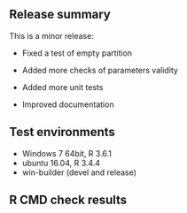 ## Release summary

This is a minor release:

- Fixed a test of empty partition

- Added more checks of parameters validity

- Added more unit tests

- Improved documentation


## Test environments

* Windows 7 64bit, R 3.6.1
* ubuntu 16.04, R 3.4.4
* win-builder (devel and release)


## R CMD check results

